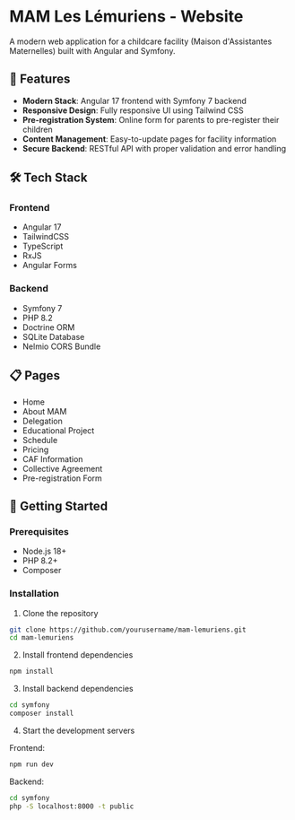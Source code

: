 # MAM Les Lémuriens - Website

A modern web application for a childcare facility (Maison d'Assistantes Maternelles) built with Angular and Symfony.

## 🌟 Features

- **Modern Stack**: Angular 17 frontend with Symfony 7 backend
- **Responsive Design**: Fully responsive UI using Tailwind CSS
- **Pre-registration System**: Online form for parents to pre-register their children
- **Content Management**: Easy-to-update pages for facility information
- **Secure Backend**: RESTful API with proper validation and error handling

## 🛠 Tech Stack

### Frontend
- Angular 17
- TailwindCSS
- TypeScript
- RxJS
- Angular Forms

### Backend
- Symfony 7
- PHP 8.2
- Doctrine ORM
- SQLite Database
- Nelmio CORS Bundle

## 📋 Pages

- Home
- About MAM
- Delegation
- Educational Project
- Schedule
- Pricing
- CAF Information
- Collective Agreement
- Pre-registration Form

## 🚀 Getting Started

### Prerequisites
- Node.js 18+
- PHP 8.2+
- Composer

### Installation

1. Clone the repository
```bash
git clone https://github.com/yourusername/mam-lemuriens.git
cd mam-lemuriens
```

2. Install frontend dependencies
```bash
npm install
```

3. Install backend dependencies
```bash
cd symfony
composer install
```

4. Start the development servers

Frontend:
```bash
npm run dev
```

Backend:
```bash
cd symfony
php -S localhost:8000 -t public
```
